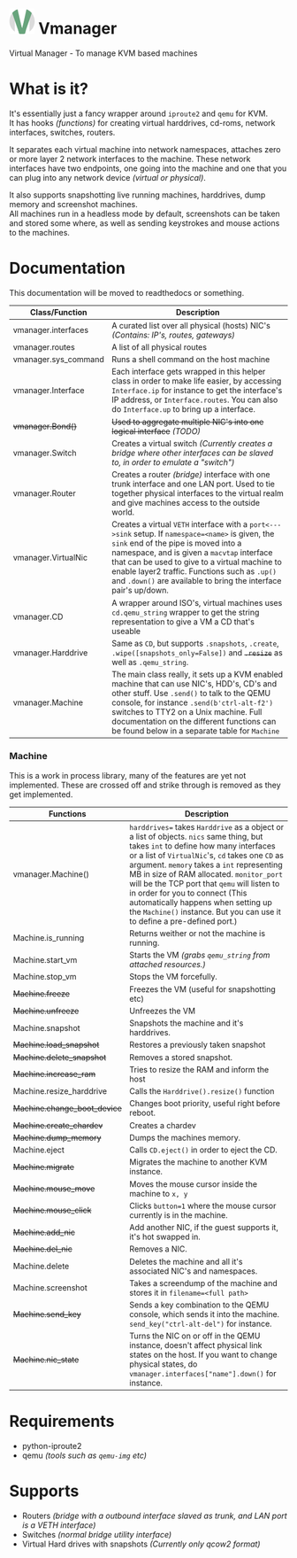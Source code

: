 # ![logo](logo_small.png) Vmanager
Virtual Manager - To manage KVM based machines

# What is it?

It's essentially just a fancy wrapper around `iproute2` and `qemu` for KVM.<br>
It has hooks *(functions)* for creating virtual harddrives, cd-roms, network interfaces, switches, routers.

It separates each virtual machine into network namespaces, attaches zero or more layer 2 network interfaces to the machine. These network interfaces have two endpoints, one going into the machine and one that you can plug into any network device *(virtual or physical)*.

It also supports snapshotting live running machines, harddrives, dump memory and screenshot machines.<br>
All machines run in a headless mode by default, screenshots can be taken and stored some where, as well as sending keystrokes and mouse actions to the machines.

# Documentation

This documentation will be moved to readthedocs or something.

| Class/Function  | Description |
| ------------- | ------------- |
| vmanager.interfaces  | A curated list over all physical (hosts) NIC's *(Contains: IP's, routes, gateways)* |
| vmanager.routes  | A list of all physical routes  |
| vmanager.sys_command  | Runs a shell command on the host machine  |
| vmanager.Interface  | Each interface gets wrapped in this helper class in order to make life easier, by accessing `Interface.ip` for instance to get the interface's IP address, or `Interface.routes`. You can also do `Interface.up` to bring up a interface. |
| <strike>vmanager.Bond()</strike>  | <strike>Used to aggregate multiple NIC's into one logical interface</strike> *(TODO)* |
| vmanager.Switch  | Creates a virtual switch *(Currently creates a bridge where other interfaces can be slaved to, in order to emulate a "switch")*  |
| vmanager.Router  | Creates a router *(bridge)* interface with one trunk interface and one LAN port. Used to tie together physical interfaces to the virtual realm and give machines access to the outside world.  |
| vmanager.VirtualNic  | Creates a virtual `VETH` interface with a `port<--->sink` setup. If `namespace=<name>` is given, the `sink` end of the pipe is moved into a namespace, and is given a `macvtap` interface that can be used to give to a virtual machine to enable layer2 traffic. Functions such as `.up()` and `.down()` are available to bring the interface pair's up/down. |
| vmanager.CD  | A wrapper around ISO's, virtual machines uses `cd.qemu_string` wrapper to get the string representation to give a VM a CD that's useable  |
| vmanager.Harddrive  | Same as `CD`, but supports `.snapshots`, `.create`, `.wipe([snapshots_only=False])` and <strike>`.resize`</strike> as well as `.qemu_string`.  |
| vmanager.Machine  | The main class really, it sets up a KVM enabled machine that can use NIC's, HDD's, CD's and other stuff. Use `.send()` to talk to the QEMU console, for instance `.send(b'ctrl-alt-f2')` switches to TTY2 on a Unix machine. Full documentation on the different functions can be found below in a separate table for `Machine`  |

### Machine

This is a work in process library, many of the features are yet not implemented. These are crossed off and strike through is removed as they get implemented.

| Functions  | Description |
| ------------- | ------------- |
| vmanager.Machine()  | `harddrives=` takes `Harddrive` as a object or a list of objects. `nics` same thing, but takes `int` to define how many interfaces or a list of `VirtualNic`'s, `cd` takes one `CD` as argument. `memory` takes a `int` representing MB in size of RAM allocated. `monitor_port` will be the TCP port that `qemu` will listen to in order for you to connect (This automatically happens when setting up the `Machine()` instance. But you can use it to define a pre-defined port.)  |
| Machine.is_running  | Returns weither or not the machine is running.  |
| Machine.start_vm  | Starts the VM *(grabs `qemu_string` from attached resources.)*  |
| Machine.stop_vm  | Stops the VM forcefully. |
| <strike>Machine.freeze</strike>  | Freezes the VM (useful for snapshotting etc)  |
| <strike>Machine.unfreeze</strike>  | Unfreezes the VM  |
| Machine.snapshot  | Snapshots the machine and it's harddrives.  |
| <strike>Machine.load_snapshot</strike>  | Restores a previously taken snapshot  |
| <strike>Machine.delete_snapshot</strike>  | Removes a stored snapshot.  |
| <strike>Machine.increase_ram</strike>  | Tries to resize the RAM and inform the host  |
| Machine.resize_harddrive  | Calls the `Harddrive().resize()` function |
| <strike>Machine.change_boot_device</strike>  | Changes boot priority, useful right before reboot.  |
| <strike>Machine.create_chardev</strike>  | Creates a chardev  |
| <strike>Machine.dump_memory</strike>  | Dumps the machines memory. |
| Machine.eject  | Calls `CD.eject()` in order to eject the CD.  |
| <strike>Machine.migrate</strike>  | Migrates the machine to another KVM instance.  |
| <strike>Machine.mouse_move</strike>  | Moves the mouse cursor inside the machine to `x, y`  |
| <strike>Machine.mouse_click</strike>  | Clicks `button=1` where the mouse cursor currently is in the machine.  |
| <strike>Machine.add_nic</strike>  | Add another NIC, if the guest supports it, it's hot swapped in.  |
| <strike>Machine.del_nic</strike>  | Removes a NIC.  |
| Machine.delete  | Deletes the machine and all it's associated NIC's and namespaces.  |
| Machine.screenshot  | Takes a screendump of the machine and stores it in `filename=<full path>`  |
| <strike>Machine.send_key</strike>  | Sends a key combination to the QEMU console, which sends it into the machine. `send_key("ctrl-alt-del")` for instance.  |
| <strike>Machine.nic_state</strike>  | Turns the NIC on or off in the QEMU instance, doesn't affect physical link states on the host. If you want to change physical states, do `vmanager.interfaces["name"].down()` for instance. |

# Requirements

 * python-iproute2
 * qemu *(tools such as `qemu-img` etc)*

# Supports

 * Routers *(bridge with a outbound interface slaved as trunk, and LAN port is a VETH interface)*
 * Switches *(normal bridge utility interface)*
 * Virtual Hard drives with snapshots *(Currently only qcow2 format)*
